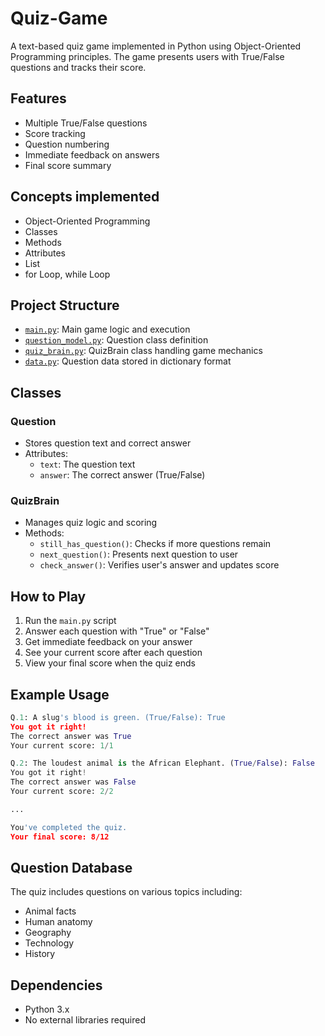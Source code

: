 # Quiz-Game

A text-based quiz game implemented in Python using Object-Oriented Programming principles. The game presents users with True/False questions and tracks their score.

## Features

- Multiple True/False questions
- Score tracking
- Question numbering
- Immediate feedback on answers
- Final score summary

## Concepts implemented
- Object-Oriented Programming
- Classes
- Methods
- Attributes
- List
- for Loop, while Loop

## Project Structure

- [`main.py`](main.py): Main game logic and execution
- [`question_model.py`](question_model.py): Question class definition
- [`quiz_brain.py`](quiz_brain.py): QuizBrain class handling game mechanics
- [`data.py`](data.py): Question data stored in dictionary format

## Classes

### Question
- Stores question text and correct answer
- Attributes:
  - `text`: The question text
  - `answer`: The correct answer (True/False)

### QuizBrain
- Manages quiz logic and scoring
- Methods:
  - `still_has_question()`: Checks if more questions remain
  - `next_question()`: Presents next question to user
  - `check_answer()`: Verifies user's answer and updates score

## How to Play

1. Run the `main.py` script
2. Answer each question with "True" or "False"
3. Get immediate feedback on your answer
4. See your current score after each question
5. View your final score when the quiz ends

## Example Usage

```python
Q.1: A slug's blood is green. (True/False): True
You got it right!
The correct answer was True
Your current score: 1/1

Q.2: The loudest animal is the African Elephant. (True/False): False
You got it right!
The correct answer was False
Your current score: 2/2

...

You've completed the quiz.
Your final score: 8/12
```

## Question Database

The quiz includes questions on various topics including:
- Animal facts
- Human anatomy
- Geography
- Technology
- History

## Dependencies

- Python 3.x
- No external libraries required

